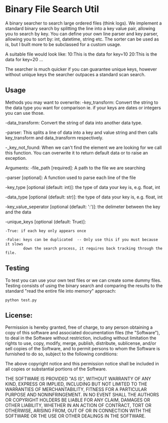 Binary File Search Util
=============

A binary searcher to search large ordered files (think logs).  We implement a standard binary search by splitting the line into a key value pair, allowing you to search by key.  You can define your own line parser and key parser, allowing you to sort by: int, datetime, string etc.  The sorter can be used as is, but I built more to be subclassed for a custom usage.

A suitable file would look like:
    10:This is the data for key=10
    20:This is the data for key=20
    ...
                
The searcher is much quicker if you can guarantee unique keys, however without unique keys the searcher outpaces a standard scan search.

Usage
-------
Methods you may want to overwrite:
-key_transform:
        Convert the string to the data type you want for comparison
        ie. if your keys are dates or integers you can use those.
                
-data_transform:
    Convert the string of data into another data type.

-parser:
    This splits a line of data into a key and value string and then calls key_transform and data_transform respectively.

-_key_not_found:
    When we can't find the element we are looking for we call this function.  You can overwrite it to return default data or to raise an exception.

Arguments:
-file_path [required]: A path to the file we are searching

-parser [optional]: A function used to parse each line of the file

-key_type [optional (default: int)]: the type of data your key is, e.g. float, int

-data_type [optional (default: str)]: the type of data your key is, e.g. float, int

-key_value_seperator [optional (default: ':')]: the delimeter between the key and the data
    
-unique_keys  [optional (default: True)]: 
    
    -True: if each key only appears once
    
    -False: keys can be duplicated  -- Only use this if you must because it slows
            down the search process, it requires back tracking through the file.


Testing
-------

To test you can use your own test files or we can create some dummy files.  Testing consists of using the binary search and comparing the results to the standard "read the entire file into memory" approach:

    python test.py


License:
-------

Permission is hereby granted, free of charge, to any person obtaining a copy of this software and associated documentation files (the "Software"), to deal in the Software without restriction, including without limitation the rights to use, copy, modify, merge, publish, distribute, sublicense, and/or sell copies of the Software, and to permit persons to whom the Software is furnished to do so, subject to the following conditions:

The above copyright notice and this permission notice shall be included in all copies or substantial portions of the Software.

THE SOFTWARE IS PROVIDED "AS IS", WITHOUT WARRANTY OF ANY KIND, EXPRESS OR IMPLIED, INCLUDING BUT NOT LIMITED TO THE WARRANTIES OF MERCHANTABILITY, FITNESS FOR A PARTICULAR PURPOSE AND NONINFRINGEMENT. IN NO EVENT SHALL THE AUTHORS OR COPYRIGHT HOLDERS BE LIABLE FOR ANY CLAIM, DAMAGES OR OTHER LIABILITY, WHETHER IN AN ACTION OF CONTRACT, TORT OR OTHERWISE, ARISING FROM, OUT OF OR IN CONNECTION WITH THE SOFTWARE OR THE USE OR OTHER DEALINGS IN THE SOFTWARE.

